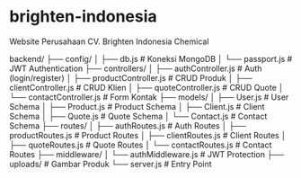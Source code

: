 # brighten-indonesia
Website Perusahaan CV. Brighten Indonesia Chemical

backend/
├── config/
│   ├── db.js              # Koneksi MongoDB
│   └── passport.js         # JWT Authentication
├── controllers/
│   ├── authController.js  # Auth (login/register)
│   ├── productController.js # CRUD Produk
│   ├── clientController.js # CRUD Klien
│   ├── quoteController.js  # CRUD Quote
│   └── contactController.js # Form Kontak
├── models/
│   ├── User.js            # User Schema
│   ├── Product.js         # Product Schema
│   ├── Client.js          # Client Schema
│   ├── Quote.js           # Quote Schema
│   └── Contact.js         # Contact Schema
├── routes/
│   ├── authRoutes.js      # Auth Routes
│   ├── productRoutes.js   # Product Routes
│   ├── clientRoutes.js    # Client Routes
│   ├── quoteRoutes.js     # Quote Routes
│   └── contactRoutes.js   # Contact Routes
├── middleware/
│   └── authMiddleware.js  # JWT Protection
├── uploads/               # Gambar Produk
└── server.js              # Entry Point